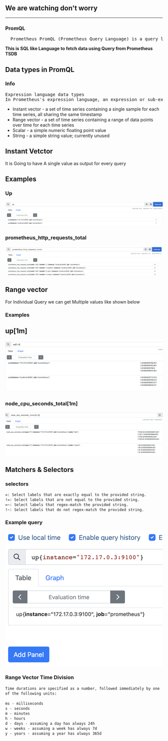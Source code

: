 ## We are watching don't worry  
---
### PromQL 

<pre>
  Prometheus PromQL (Prometheus Query Language) is a query language used to retrieve and manipulate time-series data from Prometheus
</pre>

<b> This is SQL like Language to fetch data using Query from Prometheus TSDB </b>

## Data types in PromQL  

### Info 
<pre>
Expression language data types
In Prometheus's expression language, an expression or sub-expression can evaluate to one of four types:
</pre>
<ul> 
<li> Instant vector - a set of time series containing a single sample for each time series, all sharing the same timestamp </li>  
<li> Range vector - a set of time series containing a range of data points over time for each time series </li> 
<li> Scalar - a simple numeric floating point value </li> 
<li> String - a simple string value; currently unused </li> 
</ul>

## Instant Vetctor 
<p> It is Going to have A single value as output for every query </p>

## Examples 

### Up 
<img src="images/iv1.png">

### prometheus_http_requests_total

<img src="images/pth.png">

## Range vector

<p> For Individual Query we can get Multiple values like shown below </p>

###  Examples 

## up[1m]

<img src="images/rgv1.png">

### node_cpu_seconds_total[1m]

<img src="images/rgv2.png">


## Matchers & Selectors 

### selectors 

```
=: Select labels that are exactly equal to the provided string.
!=: Select labels that are not equal to the provided string.
=~: Select labels that regex-match the provided string.
!~: Select labels that do not regex-match the provided string.
```

### Example query 

<img src="images/q1.png">

### Range Vector Time Division 

```
Time durations are specified as a number, followed immediately by one of the following units:

ms - milliseconds
s - seconds
m - minutes
h - hours
d - days - assuming a day has always 24h
w - weeks - assuming a week has always 7d
y - years - assuming a year has always 365d
```

